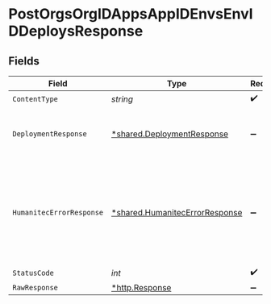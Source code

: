 # PostOrgsOrgIDAppsAppIDEnvsEnvIDDeploysResponse


## Fields

| Field                                                                                        | Type                                                                                         | Required                                                                                     | Description                                                                                  |
| -------------------------------------------------------------------------------------------- | -------------------------------------------------------------------------------------------- | -------------------------------------------------------------------------------------------- | -------------------------------------------------------------------------------------------- |
| `ContentType`                                                                                | *string*                                                                                     | :heavy_check_mark:                                                                           | N/A                                                                                          |
| `DeploymentResponse`                                                                         | [*shared.DeploymentResponse](../../models/shared/deploymentresponse.md)                      | :heavy_minus_sign:                                                                           | A description of the Deployment.<br/><br/>                                                   |
| `HumanitecErrorResponse`                                                                     | [*shared.HumanitecErrorResponse](../../models/shared/humanitecerrorresponse.md)              | :heavy_minus_sign:                                                                           | Error because the Delta is non-existent or incompatible with the state of the Environment.<br/><br/> |
| `StatusCode`                                                                                 | *int*                                                                                        | :heavy_check_mark:                                                                           | N/A                                                                                          |
| `RawResponse`                                                                                | [*http.Response](https://pkg.go.dev/net/http#Response)                                       | :heavy_minus_sign:                                                                           | N/A                                                                                          |